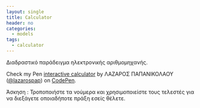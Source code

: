 ```yaml
---
layout: single
title: Calculator
header: no
categories:
  - models
tags:
  - calculator
---
```



Διαδραστικό παράδειγμα ηλεκτρονικής αριθμομηχανής.

<p data-height="350" data-theme-id="17517" data-slug-hash="vOqewJ" data-default-tab="result" data-user="lazarospap" class='codepen'>Check my Pen <a href='https://codepen.io/lazarospap/pen/WNwpWqB'>interactive calculator</a> by ΛΑΖΑΡΟΣ ΠΑΠΑΝΙΚΟΛΑΟΥ (<a href='http://codepen.io/sckarolos'>@lazarospap</a>) on <a href='http://codepen.io'>CodePen</a>.</p>
<script async src="//assets.codepen.io/assets/embed/ei.js"></script>

Άσκηση : Τροποποιήστε τα νούμερα και χρησιμοποιείστε τους τελεστές για να διεξάγετε οποιαδήποτε πράξη εσείς θέλετε.
